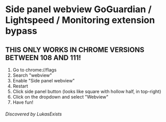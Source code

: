# Side panel webview GoGuardian / Lightspeed / Monitoring extension bypass 
## THIS ONLY WORKS IN CHROME VERSIONS BETWEEN 108 AND 111! 

1. Go to chrome://flags
2. Search "webview"
3. Enable "Side panel webview"
4. Restart
5. Click side panel button (looks like square with hollow half, in top-right)
6. Click on the dropdown and select "Webview"
7. Have fun!

###### Discovered by LukasExists
